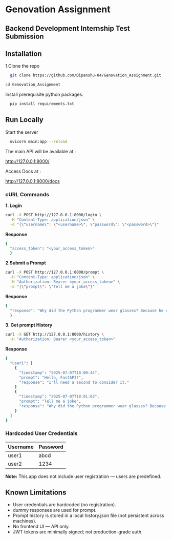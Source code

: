 # Genovation Assignment
##  Backend Development Internship Test Submission

## Installation

1.Clone the repo

```bash
  git clone https://github.com/Dipanshu-04/Genovation_Assignment.git
  ```
```bash
cd Genovation_Assignment
```
Install prerequisite python packages:

```bash
  pip install requirements.txt
```

    
## Run Locally

Start the server

```bash
  uvicorn main:app --reload
```
The main API will be available at : 

http://127.0.0.1:8000/

Access Docs at :

http://127.0.0.1:8000/docs

### cURL Commands
**1. Login** 

```bash
curl -X POST http://127.0.0.1:8000/login \
  -H "Content-Type: application/json" \
  -d "{\"username\": \"<username>\", \"password\": \"<password>\"}"

```

**Response**

```bash
{
  "access_token": "<your_access_token>"
  }

```

**2.Submit a Prompt**

```bash
curl -X POST http://127.0.0.1:8000/prompt \
  -H "Content-Type: application/json" \
  -H "Authorization: Bearer <your_access_token>" \
  -d "{\"prompt\": \"Tell me a joke\"}"
```

**Response**

```bash
{
  "response": "Why did the Python programmer wear glasses? Because he couldn't C!"
  }
```

**3. Get prompt History**

```bash
curl -X GET http://127.0.0.1:8000/history \
  -H "Authorization: Bearer <your_access_token>"
```
**Response**

```bash
{
  "user1": [
    {
      "timestamp": "2025-07-07T18:00:44",
      "prompt": "Hello, FastAPI!",
      "response": "I'll need a second to consider it."
    }
    {
      "timestamp": "2025-07-07T18:01:03",
      "prompt": "Tell me a joke",
      "response": "Why did the Python programmer wear glasses? Because he couldn't C!"
    }
  ]
}
```


### Hardcoded User Credentials

| Username | Password  |
| -------- | --------- |
| user1    | abcd      |
| user2    | 1234      |


**Note:** This app does not include user registration — users are predefined.


## Known Limitations

- User credentials are hardcoded (no registration).
- dummy responses are used for prompt.
- Prompt history is stored in a local history.json file (not persistent across machines).
- No frontend UI — API only.
- JWT tokens are  minimally signed; not production-grade auth.


